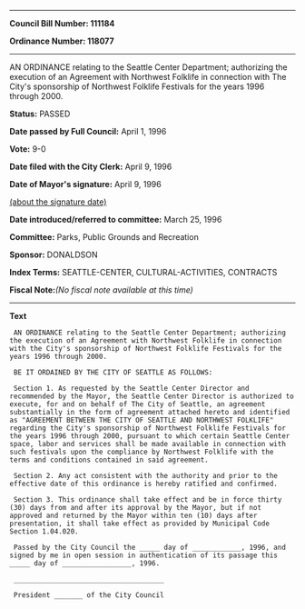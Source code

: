 

********

**Council Bill Number: 111184**
   
**Ordinance Number: 118077**
********

 AN ORDINANCE relating to the Seattle Center Department; authorizing the execution of an Agreement with Northwest Folklife in connection with The City's sponsorship of Northwest Folklife Festivals for the years 1996 through 2000.

**Status:** PASSED
   
**Date passed by Full Council:** April 1, 1996
   
**Vote:** 9-0
   
**Date filed with the City Clerk:** April 9, 1996
   
**Date of Mayor's signature:** April 9, 1996
   
[(about the signature date)](/~public/approvaldate.htm)
   
   
   
**Date introduced/referred to committee:** March 25, 1996
   
**Committee:** Parks, Public Grounds and Recreation
   
**Sponsor:** DONALDSON
   
   
**Index Terms:** SEATTLE-CENTER, CULTURAL-ACTIVITIES, CONTRACTS

**Fiscal Note:**_(No fiscal note available at this time)_

********

**Text**
   
```
 AN ORDINANCE relating to the Seattle Center Department; authorizing the execution of an Agreement with Northwest Folklife in connection with the City's sponsorship of Northwest Folklife Festivals for the years 1996 through 2000.

 BE IT ORDAINED BY THE CITY OF SEATTLE AS FOLLOWS:

 Section 1. As requested by the Seattle Center Director and recommended by the Mayor, the Seattle Center Director is authorized to execute, for and on behalf of The City of Seattle, an agreement substantially in the form of agreement attached hereto and identified as "AGREEMENT BETWEEN THE CITY OF SEATTLE AND NORTHWEST FOLKLIFE" regarding the City's sponsorship of Northwest Folklife Festivals for the years 1996 through 2000, pursuant to which certain Seattle Center space, labor and services shall be made available in connection with such festivals upon the compliance by Northwest Folklife with the terms and conditions contained in said agreement.

 Section 2. Any act consistent with the authority and prior to the effective date of this ordinance is hereby ratified and confirmed.

 Section 3. This ordinance shall take effect and be in force thirty (30) days from and after its approval by the Mayor, but if not approved and returned by the Mayor within ten (10) days after presentation, it shall take effect as provided by Municipal Code Section 1.04.020.

 Passed by the City Council the _____ day of ____________, 1996, and signed by me in open session in authentication of its passage this _____ day of _________________, 1996.

 _____________________________________

 President _______ of the City Council

```
